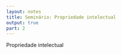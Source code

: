 ```yaml
---
layout: notes
title: Seminário: Propriedade intelectual
output: true
part: 2
---
```


Propriedade intelectual

